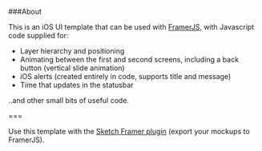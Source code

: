 ###About

This is an iOS UI template that can be used with [FramerJS](http://www.framerjs.com), with Javascript code supplied for:

* Layer hierarchy and positioning
* Animating between the first and second screens, including a back button (vertical slide animation)
* iOS alerts (created entirely in code, supports title and message)
* Time that updates in the statusbar

..and other small bits of useful code. 

===

Use this template with the [Sketch Framer plugin](https://github.com/bomberstudios/sketch-framer) (export your mockups to FramerJS).